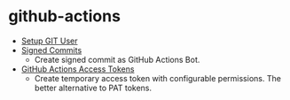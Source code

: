 # github-actions

- [Setup GIT User](https://github.com/qoomon/setup-git-user)
- [Signed Commits](https://github.com/qoomon/commit)
  - Create signed commit as GitHub Actions Bot.
- [GitHub Actions Access Tokens](https://github.com/qoomon/access-token)
  - Create temporary access token with configurable permissions. The better alternative to PAT tokens.
